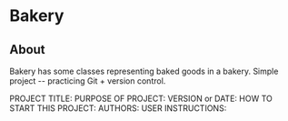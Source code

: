 # Bakery

## About

Bakery has some classes representing baked goods in a bakery. Simple project -- practicing Git + version control.

PROJECT TITLE:
PURPOSE OF PROJECT:
VERSION or DATE:
HOW TO START THIS PROJECT:
AUTHORS:
USER INSTRUCTIONS:

